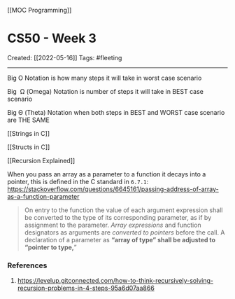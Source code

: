 [[MOC Programming]]

# CS50 - Week 3
Created:  [[2022-05-16]]
Tags: #fleeting  

---
Big O Notation is how many steps it will take in worst case scenario

Big  Ω (Omega) Notation is number of steps it will take in BEST case scenario

Big Θ (Theta) Notation when both steps in BEST and WORST case scenario are THE SAME


[[Strings in C]]


[[Structs in C]]


[[Recursion Explained]]


When you pass an array as a parameter to a function it decays into a pointer, this is defined in the C standard in `6.7.1`:
https://stackoverflow.com/questions/6645161/passing-address-of-array-as-a-function-parameter
> On entry to the function the value of each argument expression shall be converted to the type of its corresponding parameter, as if by assignment to the parameter. _Array expressions_ and function designators as arguments are _converted to pointers_ before the call. A declaration of a parameter as **“array of type” shall be adjusted to “pointer to type,**”
















### References
1. https://levelup.gitconnected.com/how-to-think-recursively-solving-recursion-problems-in-4-steps-95a6d07aa866